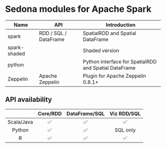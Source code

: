 <!--
 Licensed to the Apache Software Foundation (ASF) under one
 or more contributor license agreements.  See the NOTICE file
 distributed with this work for additional information
 regarding copyright ownership.  The ASF licenses this file
 to you under the Apache License, Version 2.0 (the
 "License"); you may not use this file except in compliance
 with the License.  You may obtain a copy of the License at

   http://www.apache.org/licenses/LICENSE-2.0

 Unless required by applicable law or agreed to in writing,
 software distributed under the License is distributed on an
 "AS IS" BASIS, WITHOUT WARRANTIES OR CONDITIONS OF ANY
 KIND, either express or implied.  See the License for the
 specific language governing permissions and limitations
 under the License.
 -->

# Sedona modules for Apache Spark

| Name  |  API |  Introduction|
|---|---|---|
|spark  | RDD / SQL / DataFrame  | SpatialRDD and Spatial DataFrame |
|spark-shaded  |   |Shaded version|
|python| | Python interface for SpatialRDD and Spatial DataFrame|
|Zeppelin |  Apache Zeppelin | Plugin for Apache Zeppelin 0.8.1+|

## API availability

|            | **Core/RDD** | **DataFrame/SQL** | **Viz RDD/SQL** |
|:----------:|:------------:|:-----------------:|:---------------:|
| Scala/Java |✅|✅|✅|
|   Python   |✅|✅|SQL only|
|      R     |✅|✅|✅|
